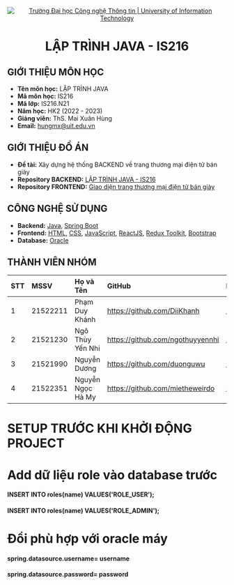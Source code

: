 <p align="center">
  <a href="https://www.uit.edu.vn/" title="Trường Đại học Công nghệ Thông tin" style="border: none;">
    <img src="https://i.imgur.com/WmMnSRt.png" alt="Trường Đại học Công nghệ Thông tin | University of Information Technology">
  </a>
</p>

<h1 align="center"><b>LẬP TRÌNH JAVA - IS216</b></h1>

## GIỚI THIỆU MÔN HỌC

-    **Tên môn học:** LẬP TRÌNH JAVA
-    **Mã môn học:** IS216
-    **Mã lớp:** IS216.N21
-    **Năm học:** HK2 (2022 - 2023)
-    **Giảng viên:** ThS. Mai Xuân Hùng
-    **Email:** hungmx@uit.edu.vn

## GIỚI THIỆU ĐỒ ÁN

-    **Đề tài:** Xây dựng hệ thống BACKEND về trang thương mại điện tử bán giày
-    **Repository BACKEND:** [LẬP TRÌNH JAVA - IS216](https://github.com/DiiKhanh/is216-java-sneaker)
-    **Repository FRONTEND:** [Giao diện trang thương mại điện tử bán giày](https://github.com/DiiKhanh/FE-Project-Sneaker-with-springboot)

## CÔNG NGHỆ SỬ DỤNG

-    **Backend:** [Java](https://www.java.com/en/), [Spring Boot](https://docs.spring.io/spring-boot/docs/current/reference/htmlsingle/)
-    **Frontend:** [HTML](https://developer.mozilla.org/en-US/docs/Web/HTML), [CSS](https://developer.mozilla.org/en-US/docs/Web/CSS), [JavaScript](https://www.javascript.com/), [ReactJS](https://reactjs.org/), [Redux Toolkit](https://redux.js.org/), [Bootstrap](https://reactstrap.github.io/?path=/story/home-installation--page)
-    **Database:** [Oracle](https://www.oracle.com/)

## THÀNH VIÊN NHÓM

| STT | MSSV     | Họ và Tên            | GitHub                            | Email                  |
| :-- | :------- | :------------------- | :-------------------------------- | :--------------------- |
| 1   | 21522211 | Phạm Duy Khánh       | https://github.com/DiiKhanh       | 21522211@gm.uit.edu.vn |
| 2   | 21521230 | Ngô Thùy Yến Nhi     | https://github.com/ngothuyyennhi  | 21521230@gm.uit.edu.vn |
| 3   | 21521990 | Nguyễn Dương         | https://github.com/duonguwu       | 21521990@gm.uit.edu.vn |
| 4   | 21522351 | Nguyễn Ngọc Hà My    | https://github.com/mietheweirdo   | 21522351@gm.uit.edu.vn |

# SETUP TRƯỚC KHI KHỞI ĐỘNG PROJECT
# Add dữ liệu role vào database trước
#### INSERT INTO roles(name) VALUES('ROLE_USER');
#### INSERT INTO roles(name) VALUES('ROLE_ADMIN');
# Đổi phù hợp với oracle máy
#### spring.datasource.username= username
#### spring.datasource.password= password
